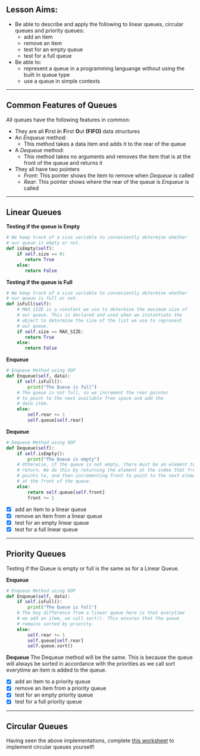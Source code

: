 ## Lesson Aims:
* Be able to describe and apply the following to linear queues, circular queues and priority queues:
  * add an item
  * remove an item
  * test for an empty queue
  * test for a full queue
* Be able to:
  * represent a queue in a programming languange without using the built in queue type
  * use a queue in simple contexts

---
## Common Features of Queues
All queues have the following features in common:
* They are all **F**irst **i**n **F**irst **O**ut **(FIFO)** data structures
* An *Enqueue* method:
  * This method takes a data item and adds it to the rear of the queue
* A *Dequeue* method:
  * This method takes no arguments and removes the item that is at the front of the queue and returns it
* They all have two pointers
  * *Front*: This pointer shows the item to remove when *Dequeue* is called
  * *Rear*: This pointer shows where the rear of the queue is *Enqueue* is called

---
## Linear Queues
**Testing if the queue is Empty**
```python
# We keep track of a size variable to conveniently determine whether
# our queue is empty or not.
def isEmpty(self):
    if self.size == 0:
       return True
    else:
       return False
```
**Testing if the queue is Full**
```python
# We keep track of a size variable to conveniently determine whether
# our queue is full or not. 
def isFull(self):
    # MAX_SIZE is a constant we use to determine the maximum size of
    # our queue. This is declared and used when we instantiate the 
    # object to determine the size of the list we use to represent
    # our queue.
    if self.size == MAX_SIZE:
       return True
    else:
       return False
```
**Enqueue**
```python
# Enqueue Method using OOP
def Enqueue(self, data):
    if self.isFull():
        print("The Queue is full")
    # The queue is not full, so we increment the rear pointer
    # to point to the next available free space and add the
    # data item.
    else:
        self.rear += 1
        self.queue[self.rear]
```
**Dequeue**
```python
# Dequeue Method using OOP
def Dequeue(self):
    if self.isEmpty():
        print("The Queue is empty")
    # Otherwise, if the queue is not empty, there must be an element to
    # return. We do this by returning the element at the index that front
    # points to, and then incrementing front to point to the next element
    # at the front of the queue.
    else:
        return self.queue[self.front]
        front += 1
```
- [x] add an item to a linear queue
- [x] remove an item from a linear queue
- [x] test for an empty linear queue
- [x] test for a full linear queue  

---
## Priority Queues
Testing if the Queue is empty or full is the same as for a Linear Queue. 

**Enqueue**
```python
# Enqueue Method using OOP
def Enqueue(self, data):
    if self.isFull():
        print("The Queue is full")
    # The key difference from a linear queue here is that everytime 
    # we add an item, we call sort(). This ensures that the queue
    # remains sorted by priority.
    else:
        self.rear += 1
        self.queue[self.rear]
        self.queue.sort()
```
**Dequeue**
The Dequeue method will be the same. This is because the queue will always
be sorted in accordance with the priorities as we call sort everytime an
item is added to the queue.

- [x] add an item to a priority queue
- [x] remove an item from a priority queue
- [x] test for an empty priority queue
- [x] test for a full priority queue  

---
## Circular Queues
Having seen the above implementations, complete [this worksheet](https://github.com/a-level-datastructures/a-level-datastructures.github.io/files/6057283/Queue_OOP_Exercise.pdf) to implement circular queues yourself!
